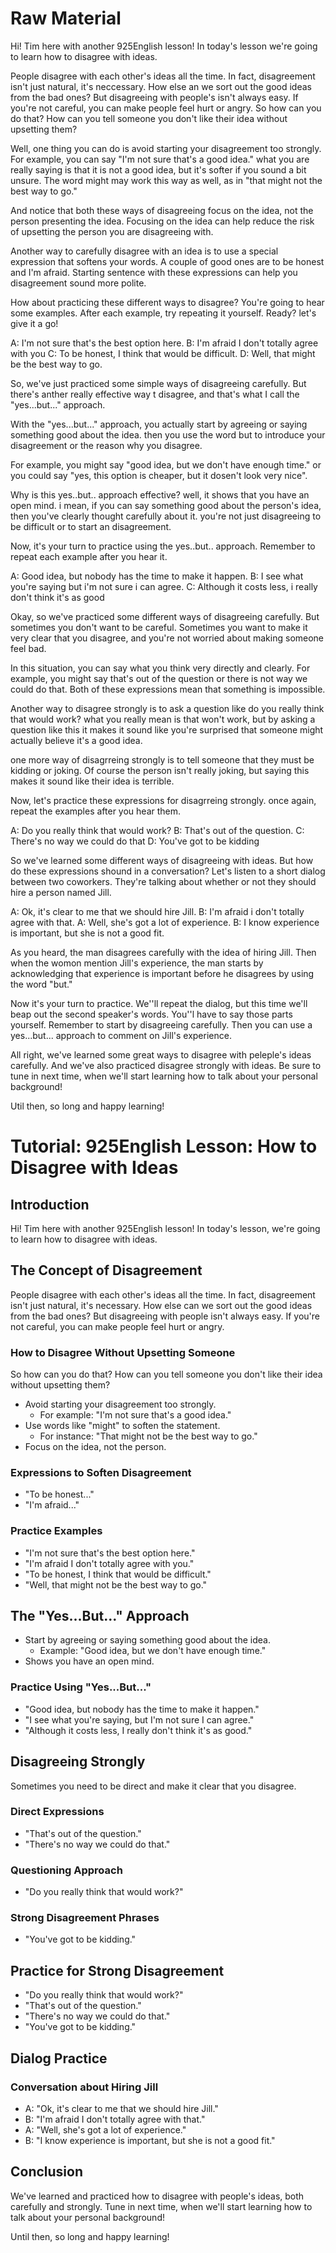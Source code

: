 # Raw Material
Hi! Tim here with another 925English lesson! In today's lesson we're going to learn how to disagree with ideas.

People disagree with each other's ideas all the time. In fact, disagreement isn't just natural, it's neccessary. How else an we sort out the good ideas from the bad ones? But disagreeing with people's isn't always easy. If you're not careful, you can make people feel hurt or angry. So how can you do that? How can you tell someone you don't like their idea without upsetting them?

Well, one thing you can do is avoid starting your disagreement too strongly. For example, you can say "I'm not sure that's a good idea." what you are really saying is that it is not a good idea, but it's softer if you sound a bit unsure. The word might may work this way as well, as in "that might not the best way to go."

And notice that both these ways of disagreeing focus on the idea, not the person presenting the idea. Focusing on the idea can help reduce the risk of upsetting the person you are disagreeing with.

Another way to carefully disagree with an idea is to use a special expression that softens your words. A couple of good ones are to be honest and I'm afraid. Starting sentence with these expressions can help you disagreement sound more polite.

How about practicing these different ways to disagree? You're going to hear some examples. After each example, try repeating it yourself. Ready? let's give it a go!

A: I'm not sure that's the best option here.
B: I'm afraid I don't totally agree with you
C: To be honest, I think that would be difficult.
D: Well, that might be the best way to go.

So, we've just practiced some simple ways of disagreeing carefully. But there's anther really effective way t disagree, and that's what I call the "yes...but..." approach.

With the "yes...but..." approach, you actually start by agreeing or saying something good about the idea. then you use the word but to introduce your disagreement or the reason why you disagree.

For example, you might say "good idea, but we don't have enough time." or you could say "yes, this option is cheaper, but it dosen't look very nice".

Why is this yes..but.. approach effective?  well, it shows that you have an open mind. i mean, if you can say something good about the person's idea, then you've clearly thought carefully about it. you're not just disagreeing to be difficult or to start an disagreement.

Now, it's your turn to practice using the yes..but.. approach. Remember to repeat each example after you hear it.

A: Good idea, but nobody has the time to make it happen.
B: I see what you're saying but i'm not sure i can agree.
C: Although it costs less, i really don't think it's as good

Okay, so we've practiced some different ways of disagreeing carefully. But sometimes you don't want to be careful. Sometimes you want to make it very clear that you disagree, and you're not worried about making someone feel bad.

In this situation, you can say what you think very directly and clearly. For example, you might say that's out of the question or there is not way we could do that. Both of these expressions mean that something is impossible.

Another way to disagree strongly is to ask a question like do you really think that would work? what you really mean is that won't work, but by asking a question like this it makes it sound like you're surprised that someone might actually believe it's a good idea.

one more way of disagrreing strongly is to tell someone that they must be kidding or joking. Of course the person isn't really joking, but saying this makes it sound like their idea is terrible.

Now, let's practice these expressions for disagrreing strongly. once again, repeat the examples after you hear them.

A: Do you really think that would work?
B: That's out of the question.
C: There's no way we could do that
D: You've got to be kidding

So we've learned some different ways of disagreeing with ideas. But how do these expressions shound in a conversation? Let's listen to a short dialog between two coworkers. They're talking about whether or not they should hire a person named Jill.

A: Ok, it's clear to me that we should hire Jill.
B: I'm afraid i don't totally agree with that.
A: Well, she's got a lot of experience.
B: I know experience is important, but she is not a good fit.

As you heard, the man disagrees carefully with the idea of hiring Jill. Then when the womon mention Jill's experience, the man starts by  acknowledging that experience is important before he disagrees by using the word "but."

Now it's your turn to practice. We''ll repeat the dialog, but this time we'll beap out the second speaker's words. You''l have to say those parts yourself. Remember to start by disagreeing carefully. Then you can use a yes...but... approach to comment on Jill's experience.

All right, we've learned some great ways to disagree with peleple's ideas carefully. And we've also practiced disagree strongly with ideas. Be sure to tune in next time, when we'll start learning how to talk about your personal background!

Util then, so long and happy learning!

# Tutorial:  925English Lesson: How to Disagree with Ideas

## Introduction
Hi! Tim here with another 925English lesson! In today's lesson, we're going to learn how to disagree with ideas.

## The Concept of Disagreement
People disagree with each other's ideas all the time. In fact, disagreement isn't just natural, it's necessary. How else can we sort out the good ideas from the bad ones? But disagreeing with people isn't always easy. If you're not careful, you can make people feel hurt or angry.

### How to Disagree Without Upsetting Someone
So how can you do that? How can you tell someone you don't like their idea without upsetting them?

- Avoid starting your disagreement too strongly. 
  - For example: "I'm not sure that's a good idea." 
- Use words like "might" to soften the statement.
  - For instance: "That might not be the best way to go."
- Focus on the idea, not the person.

### Expressions to Soften Disagreement
- "To be honest..."
- "I'm afraid..."

### Practice Examples
- "I'm not sure that's the best option here."
- "I'm afraid I don't totally agree with you."
- "To be honest, I think that would be difficult."
- "Well, that might not be the best way to go."

## The "Yes...But..." Approach
- Start by agreeing or saying something good about the idea.
  - Example: "Good idea, but we don't have enough time."
- Shows you have an open mind.

### Practice Using "Yes...But..."
- "Good idea, but nobody has the time to make it happen."
- "I see what you're saying, but I'm not sure I can agree."
- "Although it costs less, I really don't think it's as good."

## Disagreeing Strongly
Sometimes you need to be direct and make it clear that you disagree.

### Direct Expressions
- "That's out of the question."
- "There's no way we could do that."

### Questioning Approach
- "Do you really think that would work?"

### Strong Disagreement Phrases
- "You've got to be kidding."

## Practice for Strong Disagreement
- "Do you really think that would work?"
- "That's out of the question."
- "There's no way we could do that."
- "You've got to be kidding."

## Dialog Practice
### Conversation about Hiring Jill
- A: "Ok, it's clear to me that we should hire Jill."
- B: "I'm afraid I don't totally agree with that."
- A: "Well, she's got a lot of experience."
- B: "I know experience is important, but she is not a good fit."

## Conclusion
We've learned and practiced how to disagree with people's ideas, both carefully and strongly. Tune in next time, when we'll start learning how to talk about your personal background!

Until then, so long and happy learning!
